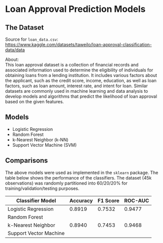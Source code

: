 # Loan Approval Prediction Models

## The Dataset

Source for `loan_data.csv`:  
https://www.kaggle.com/datasets/taweilo/loan-approval-classification-data/data

About:  
This loan approval dataset is a collection of financial records and associated information used to determine the eligibility of individuals for obtaining loans from a lending institution.
It includes various factors about the applicant, such as the credit score, income, education, as well as loan factors, such as loan amount, interest rate, and intent for loan.
Similar datasets are commonly used in machine learning and data analysis to develop models and algorithms that predict the likelihood of loan approval based on the given features.

## Models
- Logistic Regression
- Random Forest
- k-Nearest Neighbor (k-NN)
- Support Vector Machine (SVM)

## Comparisons
The above models were used as implemented in the `sklearn` package.
The table below shows the performance of the classifiers.
The dataset (45k observations) was randomly partitioned into 60/20/20% for training/validation/testing purposes.

| Classifier Model       | Accuracy | F1 Score | ROC-AUC |
| ---------------------- | -------- | -------- | ------- |
| Logistic Regression    | 0.8919   | 0.7532   | 0.9477  |
| Random Forest          |  |  |  |
| k-Nearest Neighbor     | 0.8940   | 0.7453   | 0.9468  |
| Support Vector Machine |  |  |  |


